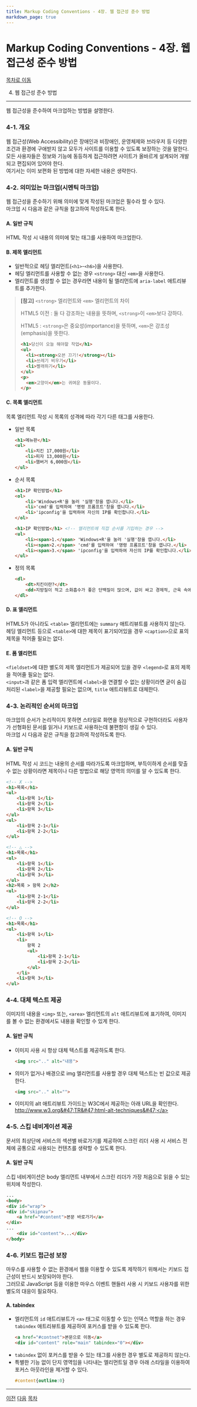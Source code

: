 ```yaml
---
title: Markup Coding Conventions - 4장. 웹 접근성 준수 방법
markdown_page: true
---
```


Markup Coding Conventions - 4장. 웹 접근성 준수 방법
===

<a href="./#article">목차로 이동</a>

4. 웹 접근성 준수 방법
---

웹 접근성을 준수하여 마크업하는 방법을 설명한다.

### 4-1. 개요

웹 접근성(Web Accessibility)은 장애인과 비장애인, 운영체제와 브라우저 등 다양한 조건과 환경에 구애받지 않고 모두가 사이트를 이용할 수 있도록 보장하는 것을 말한다.  
모든 사용자들은 정보와 기능에 동등하게 접근하려면 사이트가 올바르게 설계되어 개발되고 편집되어 있어야 한다.  
여기서는 이미 보편화 된 방법에 대한 자세한 내용은 생략한다.

### 4-2. 의미있는 마크업(시멘틱 마크업)

웹 접근성을 준수하기 위해 의미에 맞게 작성된 마크업은 필수라 할 수 있다.  
마크업 시 다음과 같은 규칙을 참고하여 작성하도록 한다.

#### A. 일반 규칙

HTML 작성 시 내용의 의미에 맞는 태그를 사용하여 마크업한다.

#### B. 제목 엘리먼트

- 일반적으로 헤딩 엘리먼트(```<h1>```-```<h6>```)을 사용한다.
- 헤딩 엘리먼트를 사용할 수 없는 경우 ```<strong>``` 대신 ```<em>```을 사용한다.
- 엘리먼트를 생성할 수 없는 경우라면 내용이 될 엘리먼트에 ```aria-label``` 애트리뷰트를 추가한다.

> **[참고]** ```<strong>``` 엘리먼트와 ```<em>``` 엘리먼트의 차이
> 
> HTML5 이전
> : 둘 다 강조하는 내용을 뜻하며, ```<strong>```이 ```<em>```보다 강하다.
>
> HTML5
> : ```<strong>```은 중요성(importance)을 뜻하며, ```<em>```은 강조성(emphasis)을 뜻한다.
> 
> ```html
> <h1>당신이 오늘 해야할 작업</h1>
> <ul>
> 	<li><strong>오븐 끄기!</strong></li>
> 	<li>쓰레기 비우기</li>
> 	<li>빨래하기</li>
> </ul>
> <p>
> 	<em>고양이</em>는 귀여운 동물이다.
> </p>
> ```

#### C. 목록 엘리먼트

목록 엘리먼트 작성 시 목록의 성격에 따라 각기 다른 태그를 사용한다.

- 일반 목록
    ```html
    <h1>메뉴판</h1>
    <ul>
        <li>치킨 17,000원</li>
        <li>피자 13,000원</li>
        <li>햄버거 6,000원</li>
    </ul>
    ```
- 순서 목록
    ```html
    <h1>IP 확인방법</h1>
    <ol>
        <li>'Windows+R'을 눌러 '실행'창을 엽니다.</li>
        <li>'cmd'를 입력하여 '명령 프롬프트'창을 엽니다.</li>
        <li>'ipconfig'을 입력하여 자신의 IP를 확인합니다.</li>
    </ol>
    
    <h1>IP 확인방법</h1> <!-- 엘리먼트에 직접 순서를 기입하는 경우 -->
    <ul>
        <li><span>1.</span> 'Windows+R'을 눌러 '실행'창을 엽니다.</li>
        <li><span>2.</span> 'cmd'를 입력하여 '명령 프롬프트'창을 엽니다.</li>
        <li><span>3.</span> 'ipconfig'을 입력하여 자신의 IP를 확인합니다.</li>
    </ul>
    ```
- 정의 목록
    ```html
    <dl>
        <dt>치킨이란?</dt>
        <dd>지방질이 적고 소화흡수가 좋은 단백질이 많으며, 값이 싸고 경제적, 근육 속에 지방이 섞여 있지 않아 맛이 담백하다. '치느님'이라고도 부른다.</dd>
    </dl>
    ```


#### D. 표 엘리먼트

HTML5가 아니라도 ```<table>``` 엘리먼트에는 ```summary``` 애트리뷰트를 사용하지 않는다.
헤딩 엘리먼트 등으로 ```<table>```에 대한 제목이 표기되어있을 경우 ```<caption>```으로 표의 제목을 적어줄 필요는 없다.

#### E. 폼 엘리먼트

```<fieldset>```에 대한 별도의 제목 엘리먼트가 제공되어 있을 경우 ```<legend>```로 표의 제목을 적어줄 필요는 없다.  
```<input>```과 같은 폼 입력 엘리먼트에 ```<label>```을 연결할 수 없는 상황이라면 굳이 숨김 처리된 ```<label>```을 제공할 필요는 없으며, ```title``` 애트리뷰트로 대체한다.

### 4-3. 논리적인 순서의 마크업

마크업의 순서가 논리적이지 못하면 스타일로 화면을 정상적으로 구현하더라도 사용자가 선형화된 문서를 읽거나 키보드로 사용하는데 불편함이 생길 수 있다.  
마크업 시 다음과 같은 규칙을 참고하여 작성하도록 한다.

#### A. 일반 규칙
HTML 작성 시 코드는 내용의 순서를 따라가도록 마크업하며, 부득이하게 순서를 맞출 수 없는 상황이라면 제목이나 다른 방법으로 해당 영역의 의미를 알 수 있도록 한다.

```html
<!-- X -->
<h1>목록</h1>
<ul>
	<li>항목 1</li>
	<li>항목 2</li>
	<li>항목 3</li>
</ul>
<ul>
	<li>항목 2-1</li>
	<li>항목 2-2</li>
</ul>

<!-- △ -->
<h1>목록</h1>
<ul>
	<li>항목 1</li>
	<li>항목 2</li>
	<li>항목 3</li>
</ul>
<h2>목록 > 항목 2</h2>
<ul>
	<li>항목 2-1</li>
	<li>항목 2-2</li>
</ul>

<!-- O -->
<h1>목록</h1>
<ul>
	<li>항목 1</li>
	<li>
		항목 2
		<ul>
			<li>항목 2-1</li>
			<li>항목 2-2</li>
		</ul>
	</li>
	<li>항목 3</li>
</ul>
```

### 4-4. 대체 텍스트 제공

이미지의 내용을 ```<img>``` 또는, ```<area>``` 엘리먼트의 ```alt``` 애트리뷰트에 표기하여, 이미지를 볼 수 없는 환경에서도 내용을 확인할 수 있게 한다.

#### A. 일반 규칙
- 이미지 사용 시 항상 대체 텍스트를 제공하도록 한다.
    ```html
    <img src=".." alt="내용">
    ```
- 의미가 없거나 배경으로 img 엘리먼트를 사용할 경우 대체 텍스트는 빈 값으로 제공한다.
    ```html
    <img src=".." alt="">
    ```
- 이미지의 alt 애트리뷰트 가이드는 W3C에서 제공하는 아래 URL을 확인한다.  
 <a href="http://www.w3.org/TR/html-alt-techniques/">http:&#47;&#47;www.w3.org&#47;TR&#47;html-alt-techniques&#47;</a>

### 4-5. 스킵 네비게이션 제공

문서의 최상단에 서비스의 섹션별 바로가기를 제공하여 스크린 리더 사용 시 서비스 전체에 공통으로 사용되는 컨텐츠를 생략할 수 있도록 한다.

#### A. 일반 규칙

스킵 네비게이션은 body 엘리먼트 내부에서 스크린 리더가 가장 처음으로 읽을 수 있는 위치에 작성한다.

```html
...
<body>
<div id="wrap">
<div id="skipnav">
	<a href="#content">본문 바로가기</a>
</div>
...
	<div id="content">...</div>
</body>
```

### 4-6. 키보드 접근성 보장

마우스를 사용할 수 없는 환경에서 웹을 이용할 수 있도록 제작하기 위해서는 키보드 접근성이 반드시 보장되어야 한다.  
그러므로 JavaScript 등을 이용한 마우스 이벤트 핸들러 사용 시 키보드 사용자를 위한 별도의 대응이 필요하다.

#### A. tabindex

- 엘리먼트의 ```id``` 애트리뷰트가 ```<a>``` 태그로 이동할 수 있는 인덱스 역할을 하는 경우 ```tabindex``` 애트리뷰트를 제공하여 포커스를 받을 수 있도록 한다.
    ```html
    <a href="#contnet">본문으로 이동</a>
    <div id="content" role="main" tabindex="0"></div>
    ```
- ```tabindex``` 없이 포커스를 받을 수 있는 태그를 사용한 경우 별도로 제공하지 않는다.
- 특별한 기능 없이 단지 영역임을 나타내는 엘리먼트일 경우 아래 스타일을 이용하여 포커스 아웃라인을 제거할 수 있다.
    ```css
    #content{outline:0}
    ```

---

<a href="./chapter3.html#article">이전</a> <a href="./chapter5.html#article">다음</a> <a href="./#article">목차</a>
